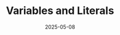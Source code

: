 ---
title: Variables and Literals
date: 2025-05-08
tags:
  - Notes 
  - IIT Madras
excludeSearch: false
weight: 6
---